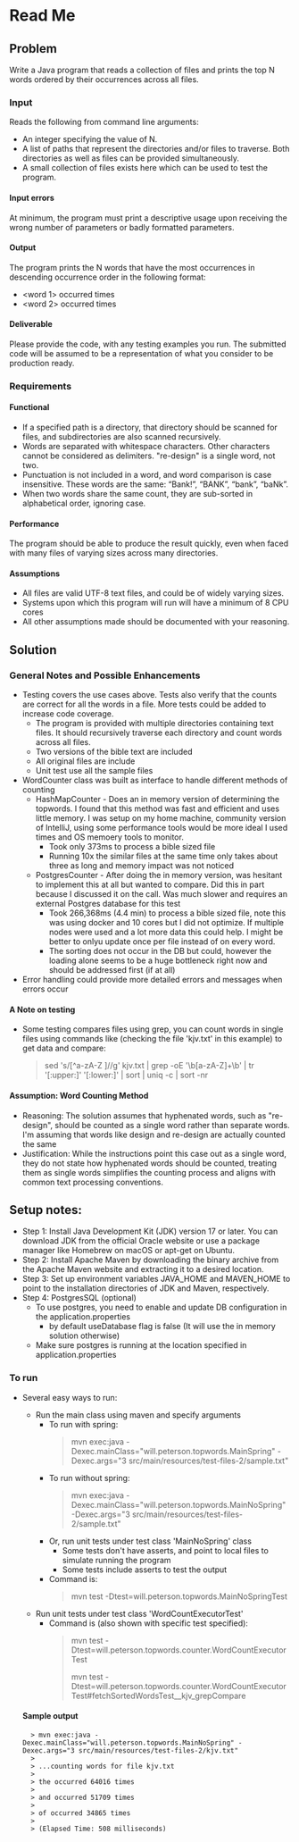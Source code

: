 # Read Me

## Problem
Write a Java program that reads a collection of files and prints the top N words ordered by their occurrences across all files.
### Input
Reads the following from command line arguments:
- An integer specifying the value of N.
- A list of paths that represent the directories and/or files to traverse. Both directories as well as files can be provided simultaneously.
- A small collection of files exists here which can be used to test the program.
#### Input errors
At minimum, the program must print a descriptive usage upon receiving the wrong number of parameters or badly formatted parameters.
#### Output
The program prints the N words that have the most occurrences in descending occurrence order in the following format:
- <word 1> occurred <x> times
- <word 2> occurred <y> times
#### Deliverable
Please provide the code, with any testing examples you run. The submitted code will be assumed to be a representation of what you consider to be production ready.
### Requirements
#### Functional
- If a specified path is a directory, that directory should be scanned for files, and subdirectories are also scanned recursively.
- Words are separated with whitespace characters. Other characters cannot be considered as delimiters. "re-design" is a single word, not two.
- Punctuation is not included in a word, and word comparison is case insensitive. These words are the same: “Bank!”, “BANK”, “bank”, “baNk”.
- When two words share the same count, they are sub-sorted in alphabetical order, ignoring case.
#### Performance
The program should be able to produce the result quickly, even when faced with many files of varying sizes across many directories.
#### Assumptions
- All files are valid UTF-8 text files, and could be of widely varying sizes.
- Systems upon which this program will run will have a minimum of 8 CPU cores
- All other assumptions made should be documented with your reasoning.

## Solution

### General Notes and Possible Enhancements

- Testing covers the use cases above. Tests also verify that the counts are correct for all the words in a file.  More tests could be added to increase code coverage.
  - The program is provided with multiple directories containing text files. It should recursively traverse each directory and count words across all files.
  - Two versions of the bible text are included
  - All original files are include
  - Unit test use all the sample files
- WordCounter class was built as interface to handle different methods of counting
  - HashMapCounter - Does an in memory version of determining the topwords.  I found that this method was fast and efficient and uses little memory.  I was setup on my home machine, community version of IntelliJ, using some performance tools would be more ideal I used times and OS memoery tools to monitor.
    - Took only 373ms to process a bible sized file
    - Running 10x the similar files at the same time only takes about three as long and memory impact was not noticed
  - PostgresCounter - After doing the in memory version, was hesitant to implement this at all but wanted to compare.  Did this in part because I discussed it on the call.  Was much slower and requires an external Postgres database for this test
    - Took 266,368ms (4.4 min) to process a bible sized file, note this was using docker and 10 cores but I did not optimize. If multiple nodes were used and a lot more data this could help.  I might be better to onlyu update once per file instead of on every word.
    - The sorting does not occur in the DB but could, however the loading alone seems to be a huge bottleneck right now and should be addressed first (if at all)
- Error handling could provide more detailed errors and messages when errors occur

#### A Note on testing
- Some testing compares files using grep, you can count words in single files using commands like (checking the file 'kjv.txt' in this example) to get data and compare:
  > sed 's/[^a-zA-Z ]//g' kjv.txt | grep -oE '\\b[a-zA-Z]+\\b' | tr '[:upper:]' '[:lower:]' | sort | uniq -c | sort -nr

#### Assumption: Word Counting Method
- Reasoning: The solution assumes that hyphenated words, such as "re-design", should be counted as a single word rather than separate words. I'm assuming that words like design and re-design are actually counted the same
- Justification: While the instructions point this case out as a single word, they do not state how hyphenated words should be counted, treating them as single words simplifies the counting process and aligns with common text processing conventions.

## Setup notes:

- Step 1: Install Java Development Kit (JDK) version 17 or later. You can download JDK from the official Oracle website or use a package manager like Homebrew on macOS or apt-get on Ubuntu.
- Step 2: Install Apache Maven by downloading the binary archive from the Apache Maven website and extracting it to a desired location.
- Step 3: Set up environment variables JAVA_HOME and MAVEN_HOME to point to the installation directories of JDK and Maven, respectively.
- Step 4: PostgresSQL (optional)
  - To use postgres, you need to enable and update DB configuration in the application.properties
    - by default useDatabase flag is false (It will use the in memory solution otherwise)
  - Make sure postgres is running at the location specified in application.properties

### To run

- Several easy ways to run:
    - Run the main class using maven and specify arguments
      - To run with spring:
        > mvn exec:java -Dexec.mainClass="will.peterson.topwords.MainSpring" -Dexec.args="3 src/main/resources/test-files-2/sample.txt"
      - To run without spring:
        > mvn exec:java -Dexec.mainClass="will.peterson.topwords.MainNoSpring" -Dexec.args="3 src/main/resources/test-files-2/sample.txt"
      - Or, run unit tests under test class 'MainNoSpring' class
        - Some tests don't have asserts, and point to local files to simulate running the program
        - Some tests include asserts to test the output
      - Command is:
        > mvn test -Dtest=will.peterson.topwords.MainNoSpringTest
    - Run unit tests under test class 'WordCountExecutorTest'
      - Command is (also shown with specific test specified):
        > mvn test -Dtest=will.peterson.topwords.counter.WordCountExecutorTest
        > 
        > mvn test -Dtest=will.peterson.topwords.counter.WordCountExecutorTest#fetchSortedWordsTest__kjv_grepCompare

  #### Sample output
        > mvn exec:java -Dexec.mainClass="will.peterson.topwords.MainNoSpring" -Dexec.args="3 src/main/resources/test-files-2/kjv.txt"
        >
        > ...counting words for file kjv.txt
        > 
        > the occurred 64016 times
        >
        > and occurred 51709 times
        > 
        > of occurred 34865 times
        > 
        > (Elapsed Time: 508 milliseconds)
